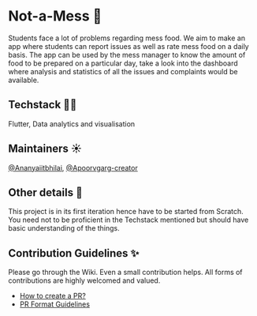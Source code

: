 # Not-a-Mess 🍱
Students face a lot of problems regarding mess food. We aim to make an app where students can report issues as well as rate mess food on a daily basis. The app can be used by the mess manager to know the amount of food to be prepared on a particular day, take a look into the dashboard where analysis and statistics of all the issues and complaints would be available.

## Techstack 👩‍💻
Flutter, Data analytics and visualisation

## Maintainers ☀️
[@Ananyaiitbhilai](https://github.com/Ananyaiitbhilai), [@Apoorvgarg-creator](https://github.com/Apoorvgarg-creator)

## Other details 📑
This project is in its first iteration hence have to be started from Scratch. You need not to be proficient in the Techstack mentioned but should have basic understanding of the things. 

## Contribution Guidelines ✨
Please go through the Wiki. Even a small contribution helps. All forms of contributions are highly welcomed and valued.
- [How to create a PR?](https://github.com/OpenLake/Not-a-Mess/wiki/How-to-create-a-PR%3F)
- [PR Format Guidelines](https://github.com/OpenLake/Not-a-Mess/wiki/PR-Format-Guidelines)
